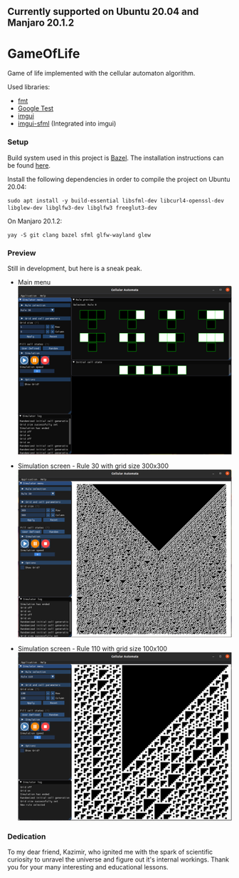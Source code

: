 ## Currently supported on Ubuntu 20.04 and Manjaro 20.1.2

# GameOfLife

Game of life implemented with the cellular automaton algorithm.

Used libraries:
- [fmt](https://github.com/fmtlib/fmt)
- [Google Test](https://github.com/google/googletest)
- [imgui](https://github.com/ocornut/imgui)
- [imgui-sfml](https://github.com/eliasdaler/imgui-sfml) (Integrated into imgui)

### Setup

Build system used in this project is [Bazel](https://www.bazel.build/). The installation instructions can be found 
[here](https://docs.bazel.build/versions/master/install-ubuntu.html).

Install the following dependencies in order to compile the project on Ubuntu 20.04:

```
sudo apt install -y build-essential libsfml-dev libcurl4-openssl-dev libglew-dev libglfw3-dev libglfw3 freeglut3-dev
```

On Manjaro 20.1.2:

```
yay -S git clang bazel sfml glfw-wayland glew
```

### Preview

Still in development, but here is a sneak peak.

* Main menu
![](Images/app_preview_1.png)

* Simulation screen - Rule 30 with grid size 300x300
![](Images/app_preview_2.png)

* Simulation screen - Rule 110 with grid size 100x100
![](Images/app_preview_3.png)

### Dedication
To my dear friend, Kazimir, who ignited me with the spark of scientific curiosity to unravel the universe and figure out it's internal workings.
Thank you for your many interesting and educational lessons. 
